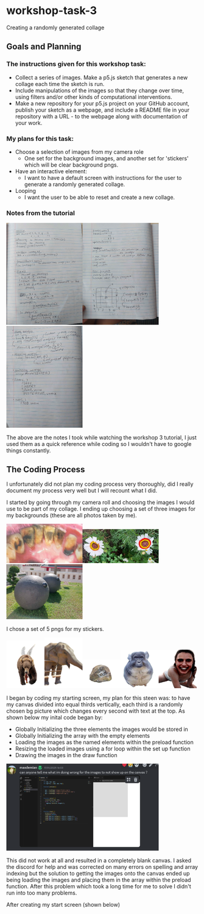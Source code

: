 # workshop-task-3
Creating a randomly generated collage

## Goals and Planning 
### The instructions given for this workshop task:
- Collect a series of images. Make a p5.js sketch that generates a new collage each time the sketch is run.
- Include manipulations of the images so that they change over time, using filters and/or other kinds of computational interventions.
- Make a new repository for your p5.js project on your GitHub account, publish your sketch as a webpage, and include a README file in your repository with a URL - to the webpage along with documentation of your work.

 ### My plans for this task:
- Choose a selection of images from my camera role
  - One set for the background images, and another set for 'stickers' which will be clear background pngs.
- Have an interactive element:
  - I want to have a default screen with instructions for the user to generate a randomly generated collage.
- Looping
  - I want the user to be able to reset and create a new collage.

### Notes from the tutorial

<img src="scs%20and%20notes%20for%20documentation/page1.jpg" alt="Notes" width="200"><img src="scs%20and%20notes%20for%20documentation/page2.jpg" alt="Notes" width="200"><img src="scs%20and%20notes%20for%20documentation/page3.jpg" alt="Notes" width="200">

The above are the notes I took while watching the workshop 3 tutorial, I just used them as a quick reference while coding so I wouldn't have to google things constantly.

## The Coding Process
I unfortunately did not plan my coding process very thoroughly, did I really document my process very well but I will recount what I did.

I started by going through my camera roll and choosing the images I would use to be part of my collage.
I ending up choosing a set of three images for my backgrounds (these are all photos taken by me).

<img src="images/cigaretteteeth.jpg" alt="Notes" width="200"><img src="images/flowers.jpg" alt="Notes" width="200"><img src="images/eyes.jpg" alt="Notes" width="200">

I chose a set of 5 pngs for my stickers.

<img src="images/bear_sticker.png" alt="Notes" width="100"><img src="images/elephant_sticker.png" alt="Notes" width="100"><img src="images/fish_sticker.png" alt="Notes" width="100"><img src="images/gorillaface_sticker.png" alt="Notes" width="100"><img src="images/scaryface_sticker.png" alt="Notes" width="100">

I began by coding my starting screen, my plan for this steen was: to have my canvas divided into equal thirds vertically, each third is a randomly chosen bg picture which changes every second with text at the top.
As shown below my inital code began by:
 - Globally Initializing the three elements the images would be stored in
 - Globally Initializing the array with the empty elements
 - Loading the images as the named elements within the preload function
 - Resizing the loaded images using a for loop within the set up function
 - Drawing the images in the draw function
 
 <img src="scs%20and%20notes%20for%20documentation/firsterror.png" alt="Notes" width="400">

 This did not work at all and resulted in a completely blank canvas.
 I asked the discord for help and was corrected on many errors on spelling and array indexing but the solution to getting the images onto the canvas ended up being loading the images and placing them in the array within the preload function.
After this problem which took a long time for me to solve I didn't run into too many problems.

After creating my start screen (shown below)



